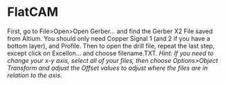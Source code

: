 # FlatCAM

First, go to File>Open>Open Gerber... and find the Gerber X2 File saved from Altium. You should only need Copper Signal 1 (and 2 if you have a bottom layer), and Profile. Then to open the drill file, repeat the last step, except click on Excellon... and choose filename.TXT. 
*Hint: If you need to change your x-y axis, select all of your files, then choose Options>Object Transform and adjust the Offset values to adjust where the files are in relation to the axis.*


